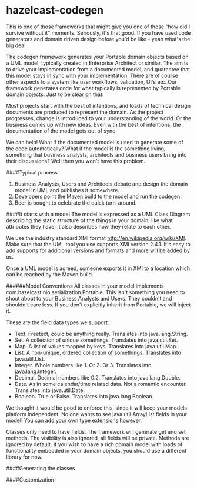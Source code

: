 hazelcast-codegen
=======

This is one of those frameworks that might give you one of those "how did I survive without it" moments. Seriously, it's that good. If you have used code generators and domain driven design before you'd be like - yeah what's the big deal.

The codegen framework generates your Portable domain objects based on a UML model, typically created in Enterprise Architect or similar. The aim is to drive your implementation from a documented model, and guarantee that this model stays in sync with your implementation. There are of course other aspects to a system like user workflows, validation, UI's etc. Our framework generates code for what typically is represented by Portable domain objects. Just to be clear on that.

Most projects start with the best of intentions, and loads of technical design documents are produced to represent the domain. As the project progresses, change is introduced to your understanding of the world. Or the business comes up with new ideas. Even with the best of intentions, the documentation of the model gets out of sync.

We can help! What if the documented model is used to generate some of the code automatically? What if the model is the something living, something that business analysts, architects and business users bring into their discussions? Well then you won't have this problem.

####Typical process
1. Business Analysts, Users and Architects debate and design the domain model in UML and publishes it somewhere.
2. Developers point the Maven build to the model and run the codegen.
3. Beer is bought to celebrate the quick turn-around.

####It starts with a model
The model is expressed as a UML Class Diagram describing the static structure of the things in your domain, like what attributes they have. It also describes how they relate to each other.

We use the industry standard XMI format http://en.wikipedia.org/wiki/XMI. Make sure that the UML tool you use supports XMI version 2.4.1. It's easy to add supports for additional versions and formats and more will be added by us.

Once a UML model is agreed, someone exports it in XMI to a location which can be reached by the Maven build.

######Model Conventions
All classes in your model implements com.hazelcast.nio.serialization.Portable. This isn't something you need to shout about to your Business Analysts and Users. They couldn't and shouldn't care less. If you don't explicitly inherit from Portable, we will inject it.

These are the field data types we support:
* Text. Freetext, could be anything really. Translates into java.lang.String.
* Set. A collection of unique somethings. Translates into java.util.Set.
* Map. A list of values mapped by keys. Translates into java.util.Map.
* List. A non-unique, ordered collection of somethings. Translates into java.util.List.
* Integer. Whole numbers like 1. Or 2. Or 3. Translates into java.lang.Integer.
* Decimal. Decimal numbers like 0.2. Translates into java.lang.Double.
* Date. As in some calendar/time related data. Not a romantic encounter. Translates into java.util.Date.
* Boolean. True or False. Translates into java.lang.Boolean.

We thought it would be good to enforce this, since it will keep your models platform independent. No one wants to see java.util.ArrayList fields in your model! You can add your own type extensions however.

Classes only need to have fields. The framework will generate get and set methods. The visibility is also ignored, all fields will be private. Methods are ignored by default. If you wish to have a rich domain model with loads of functionality embedded in your domain objects, you should use a different library for now.

####Generating the classes

####Customization
